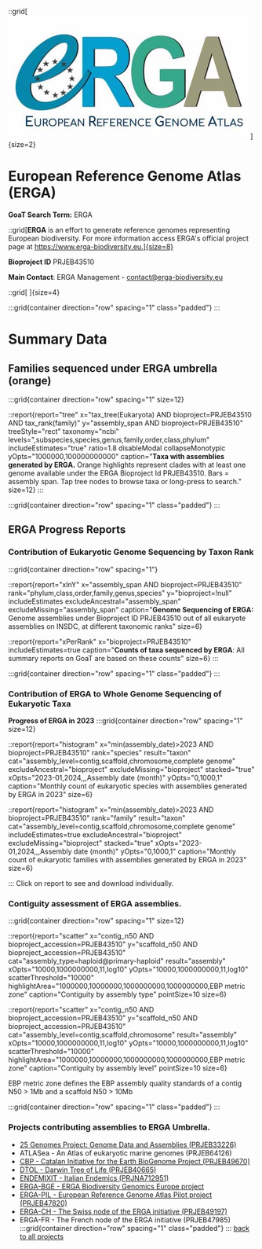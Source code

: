 ::grid[![GoaT](/static/images/ERGA_logo_rect.jpg)]{size=2}

# European Reference Genome Atlas (ERGA)

**GoaT Search Term:** ERGA

::grid[**ERGA** is an effort to generate reference genomes representing European biodiversity. For more information access ERGA's official project page at https://www.erga-biodiversity.eu.]{size=8}

**Bioproject ID** PRJEB43510

**Main Contact**: ERGA Management - contact@erga-biodiversity.eu

::grid[ ]{size=4}

:::grid{container direction="row" spacing="1" class="padded"}
:::

# Summary Data

## Families sequenced under ERGA umbrella (orange)

:::grid{container direction="row" spacing="1" size=12}

::report{report="tree" x="tax_tree(Eukaryota) AND bioproject=PRJEB43510 AND tax_rank(family)" y="assembly_span AND bioproject=PRJEB43510" treeStyle="rect" taxonomy="ncbi" levels=",subspecies,species,genus,family,order,class,phylum" includeEstimates="true" ratio=1.8 disableModal collapseMonotypic yOpts="1000000,100000000000" caption="**Taxa with assemblies generated by ERGA.** Orange highlights represent clades with at least one genome available under the ERGA Bioproject Id PRJEB43510. Bars = assembly span. Tap tree nodes to browse taxa or long-press to search." size=12}
:::

:::grid{container direction="row" spacing="1" class="padded"}
:::

## ERGA Progress Reports

### Contribution of Eukaryotic Genome Sequencing by Taxon Rank

:::grid{container direction="row" spacing="1"}

::report{report="xInY" x="assembly_span AND bioproject=PRJEB43510" rank="phylum,class,order,family,genus,species" y="bioproject=!null" includeEstimates excludeAncestral="assembly_span" excludeMissing="assembly_span" caption="**Genome Sequencing of ERGA:** Genome assemblies under Bioproject ID PRJEB43510 out of all eukaryote assemblies on INSDC, at different taxonomic ranks" size=6}

::report{report="xPerRank" x="bioproject=PRJEB43510" includeEstimates=true caption="**Counts of taxa sequenced by ERGA**: All summary reports on GoaT are based on these counts" size=6}
:::

:::grid{container direction="row" spacing="1" class="padded"}
:::

### Contribution of ERGA to Whole Genome Sequencing of Eukaryotic Taxa

**Progress of ERGA in 2023**
:::grid{container direction="row" spacing="1" size=12}

::report{report="histogram" x="min(assembly_date)>2023 AND bioproject=PRJEB43510" rank="species" result="taxon" cat="assembly_level=contig,scaffold,chromosome,complete genome" excludeAncestral="bioproject" excludeMissing="bioproject" stacked="true" xOpts="2023-01,2024,,,Assembly date (month)" yOpts="0,1000,1" caption="Monthly count of eukaryotic species with assemblies generated by ERGA in 2023" size=6}

::report{report="histogram" x="min(assembly_date)>2023 AND bioproject=PRJEB43510" rank="family" result="taxon" cat="assembly_level=contig,scaffold,chromosome,complete genome" includeEstimates=true excludeAncestral="bioproject" excludeMissing="bioproject" stacked="true" xOpts="2023-01,2024,,,Assembly date (month)" yOpts="0,1000,1" caption="Monthly count of eukaryotic families with assemblies generated by ERGA in 2023" size=6}

:::
Click on report to see and download individually.

### Contiguity assessment of ERGA assemblies.

:::grid{container direction="row" spacing="1" size=12}

::report{report="scatter" x="contig_n50 AND bioproject_accession=PRJEB43510" y="scaffold_n50 AND bioproject_accession=PRJEB43510" cat="assembly_type=haploid@primary-haploid" result="assembly" xOpts="10000,1000000000,11,log10" yOpts="10000,1000000000,11,log10" scatterThreshold="10000" highlightArea="1000000,10000000,1000000000,1000000000,EBP metric zone" caption="Contiguity by assembly type" pointSize=10 size=6}

::report{report="scatter" x="contig_n50 AND bioproject_accession=PRJEB43510" y="scaffold_n50 AND bioproject_accession=PRJEB43510" cat="assembly_level=contig,scaffold,chromosome" result="assembly" xOpts="10000,1000000000,11,log10" yOpts="10000,1000000000,11,log10" scatterThreshold="10000" highlightArea="1000000,10000000,1000000000,1000000000,EBP metric zone" caption="Contiguity by assembly level" pointSize=10 size=6}

EBP metric zone defines the EBP assembly quality standards of a contig N50 > 1Mb and a scaffold N50 > 10Mb

:::grid{container direction="row" spacing="1" class="padded"}
:::

### Projects contributing assemblies to ERGA Umbrella.

- [25 Genomes Project: Genome Data and Assemblies (PRJEB33226)](https://www.ebi.ac.uk/ena/browser/view/PRJEB33226)
- ATLASea - An Atlas of eukaryotic marine genomes (PRJEB64126)
- [CBP - Catalan Initiative for the Earth BioGenome Project (PRJEB49670)](/projects/CBP)
- [DTOL - Darwin Tree of Life (PRJEB40665)](/projects/DTOL)
- [ENDEMIXIT - Italian Endemics (PRJNA712951)](/projects/ENDEMIXIT)
- [ERGA-BGE - ERGA Biodiversity Genomics Europe project](/projects/ERGA-BGE)
- [ERGA-PIL - European Reference Genome Atlas Pilot project (PRJEB47820)](/projects/ERGA-PIL)
- [ERGA-CH - The Swiss node of the ERGA initiative (PRJEB49197)](/projects/ERGA-CH)
- ERGA-FR - The French node of the ERGA initiative (PRJEB47985)
  :::grid{container direction="row" spacing="1" class="padded"}
  :::
  [back to all projects](/projects)
